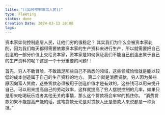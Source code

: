 ```yaml
---
title: "[[如何控制底层人民]]"
type: Fleeting
status: done
Creation Date: 2024-03-13 20:08
tags:
---
```

资本家如何控制底层人民，让他们穷的很稳定？
其实我们为什么会被资本家剥削，因为我们每天都得需要依靠资本家的生产资料来进行生产，所以就需要把自己创造的一部分价值上交给资本家，资本家是如何保证我们不能自己创造出属于自己的生产资料的呢？这是一个十分重要的问题!！

首先，穷人不敢冒险，不敢踏足那些自己不熟悉的领域，这些领域恰恰就是能以较低的成本创造属于自己的生产资料的地方。
第二个就是消费贷款，穷人因为某些原因向富人贷款，这些贷款必须被用于创造价值才是有效的，这些钱可以用来提升自己，可以用来提高自己的劳动效率，这样就提高了穷人摆脱控制的几率，如果只是用来吃喝玩乐或者其他无关的事情，那么这个贷款将会牢牢的抓住你。
“消费贷款如果不能提高产能的话，这笔贷款无论是对贷款人还是借款人来说都是一种负担。”
